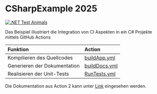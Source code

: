 # CSharpExample 2025

[![.NET Test Animals](https://github.com/SebastianZug/CSharpExample/actions/workflows/RunTests.yml/badge.svg)](https://github.com/SebastianZug/CSharpExample/actions/workflows/RunTests.yml)

Das Beispiel illustriert die Integration von CI Aspekten in ein C# Projekte mittels GitHub Actions 

| Funktion                     | Action | 
|:-----------------------------|:-------|
| Kompilieren des Quellcodes   | [buildApp.yml](https://github.com/SebastianZug/CSharpExample/blob/master/.github/workflows/buildApp.yml)       |
| Generieren der Dokumentation | [buildDocs.yml](https://github.com/SebastianZug/CSharpExample/blob/master/.github/workflows/buildDocs.yml)       |
| Realisieren der Unit-Tests   | [RunTests.yml](https://github.com/SebastianZug/CSharpExample/blob/master/.github/workflows/RunTests.yml)       |

Die Dokumentation aus Action 2 kann unter [Link](https://sebastianzug.github.io/CSharpExample/) eingesehen werden.
 
